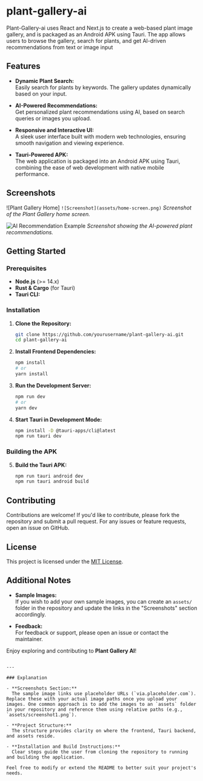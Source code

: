 # plant-gallery-ai 
Plant-Gallery-ai uses React and Next.js to create a web-based plant image gallery, and is packaged as an Android APK using Tauri.  The app allows users to browse the gallery, search for plants, and get AI-driven recommendations from text or image input

## Features

- **Dynamic Plant Search:**  
  Easily search for plants by keywords. The gallery updates dynamically based on your input.

- **AI-Powered Recommendations:**  
  Get personalized plant recommendations using AI, based on search queries or images you upload.

- **Responsive and Interactive UI:**  
  A sleek user interface built with modern web technologies, ensuring smooth navigation and viewing experience.

- **Tauri-Powered APK:**  
  The web application is packaged into an Android APK using Tauri, combining the ease of web development with native mobile performance.

## Screenshots

![Plant Gallery Home]  `![Screenshot](assets/home-screen.png)`
*Screenshot of the Plant Gallery home screen.*

![AI Recommendation Example](https://via.placeholder.com/600x400?text=AI+Recommendation+Example)
*Screenshot showing the AI-powered plant recommendations.*

## Getting Started

### Prerequisites

- **Node.js** (>= 14.x)
- **Rust & Cargo** (for Tauri)
- **Tauri CLI:** 


### Installation

1. **Clone the Repository:**
   ```bash
   git clone https://github.com/yourusername/plant-gallery-ai.git
   cd plant-gallery-ai
   ```

2. **Install Frontend Dependencies:**
   ```bash
   npm install
   # or
   yarn install
   ```

3. **Run the Development Server:**
   ```bash
   npm run dev
   # or
   yarn dev
   ```

4. **Start Tauri in Development Mode:**
   ```bash
   npm install -D @tauri-apps/cli@latest
   npm run tauri dev
   ```
### Building the APK

5. **Build the Tauri APK:**
   ```bash
   npm run tauri android dev
   npm run tauri android build
   ```



## Contributing

Contributions are welcome! If you'd like to contribute, please fork the repository and submit a pull request. For any issues or feature requests, open an issue on GitHub.

## License

This project is licensed under the [MIT License](LICENSE).

## Additional Notes

- **Sample Images:**  
  If you wish to add your own sample images, you can create an `assets/` folder in the repository and update the links in the "Screenshots" section accordingly.
  
- **Feedback:**  
  For feedback or support, please open an issue or contact the maintainer.

Enjoy exploring and contributing to **Plant Gallery AI**!
```

---

### Explanation

- **Screenshots Section:**  
  The sample image links use placeholder URLs (`via.placeholder.com`). Replace these with your actual image paths once you upload your images. One common approach is to add the images to an `assets` folder in your repository and reference them using relative paths (e.g., `assets/screenshot1.png`).

- **Project Structure:**  
  The structure provides clarity on where the frontend, Tauri backend, and assets reside.

- **Installation and Build Instructions:**  
  Clear steps guide the user from cloning the repository to running and building the application.

Feel free to modify or extend the README to better suit your project's needs.
